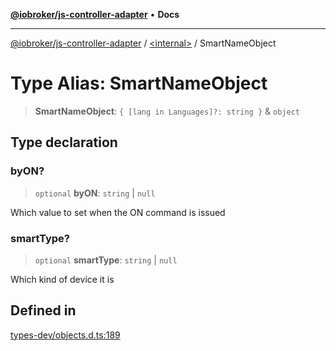 [**@iobroker/js-controller-adapter**](../../README.md) • **Docs**

***

[@iobroker/js-controller-adapter](../../globals.md) / [\<internal\>](../README.md) / SmartNameObject

# Type Alias: SmartNameObject

> **SmartNameObject**: `{ [lang in Languages]?: string }` & `object`

## Type declaration

### byON?

> `optional` **byON**: `string` \| `null`

Which value to set when the ON command is issued

### smartType?

> `optional` **smartType**: `string` \| `null`

Which kind of device it is

## Defined in

[types-dev/objects.d.ts:189](https://github.com/ioBroker/ioBroker.js-controller/blob/8ad7f66ced81c171aa99d76496fa607acde05189/packages/types-dev/objects.d.ts#L189)
